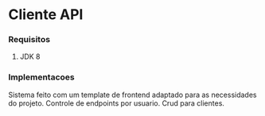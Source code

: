 # Cliente API

### Requisitos

1. JDK 8

### Implementacoes

Sistema feito com um template de frontend adaptado para as necessidades do projeto.
Controle de endpoints por usuario.
Crud para clientes.
